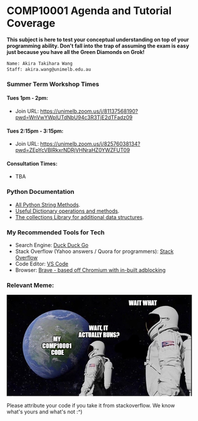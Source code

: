# COMP10001 Agenda and Tutorial Coverage
**This subject is here to test your conceptual understanding on top of your programming ability. Don't fall into the trap of assuming the exam is easy just because you have all the Green Diamonds on Grok!**
```
Name: Akira Takihara Wang
Staff: akira.wang@unimelb.edu.au
```

### Summer Term Workshop Times
#### Tues 1pm - 2pm:  
- Join URL: https://unimelb.zoom.us/j/81137568190?pwd=WnVwYWplUTdNbU94c3R3TjE2dTFadz09

#### Tues 2:15pm - 3:15pm:  
- Join URL: https://unimelb.zoom.us/j/82576038134?pwd=ZEpYcVBIRkxrNDRjVHNraHZ0YWZFUT09


#### Consultation Times:
- TBA

### Python Documentation
- [All Python String Methods](https://docs.python.org/3/library/stdtypes.html#string-methods).
- [Useful Dictionary operations and methods](https://docs.python.org/3/library/stdtypes.html#dict.get).
- [The collections Library for additional data structures](https://docs.python.org/3/library/collections.html#counter-objects).

### My Recommended Tools for Tech
- Search Engine: [Duck Duck Go](https://duckduckgo.com/)
- Stack Overflow (Yahoo answers / Quora for programmers): [Stack Overflow](https://stackoverflow.com/)
- Code Editor: [VS Code](https://code.visualstudio.com/)
- Browser: [Brave - based off Chromium with in-built adblocking](https://brave.com/)

### Relevant Meme:
![alt text](Capture.PNG)

Please attribute your code if you take it from stackoverflow. We know what's yours and what's not :^)
